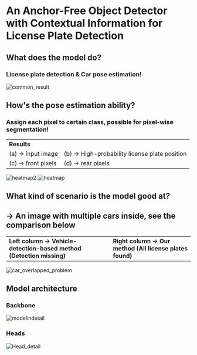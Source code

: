 # An Anchor-Free Object Detector with Contextual Information for License Plate Detection

## What does the model do?
### License plate detection & Car pose estimation!
![common_result](https://github.com/hankerkuo/thesis_KSH/blob/master/chapters/pics/common_result.jpg)

## How's the pose estimation ability?
### Assign each pixel to certain class, possible for pixel-wise segmentation!

<table>
  
<tr><td colspan="2"><strong>Results</strong></td></tr>

<!-- Line 1: (a) and (b)-->
<tr>
<td>(a) -> input image</td>
<td>(b) -> High-probability license plate position</td>
</tr>

<!-- Line 2: (c) and (d)-->
<tr>
<td>(c) -> front pixels</td>
<td>(d) -> rear pixels</td>
</tr>

</table>

![heatmap2](https://github.com/hankerkuo/thesis_KSH/blob/master/chapters/pics/heatmap2.jpg)
![heatmap](https://github.com/hankerkuo/thesis_KSH/blob/master/chapters/pics/heatmap.jpg)

## What kind of scenario is the model good at?
## -> An image with multiple cars inside, see the comparison below

<table>

<!-- Line 1: (a) and (b)-->
<tr>
<td><strong>Left  column -> Vehicle-detection-based method (Detection missing)</strong></td>
<td><strong>Right column -> Our method (All license plates found)</strong></td>
</tr>

</table>

![car_overlapped_problem](https://github.com/hankerkuo/thesis_KSH/blob/master/chapters/pics/car_overlapped_problem.jpg)

## Model architecture
### Backbone
![modelindetail](https://github.com/hankerkuo/thesis_KSH/blob/master/chapters/pics/modelindetail.jpg)
### Heads
![Head_detail](https://github.com/hankerkuo/thesis_KSH/blob/master/chapters/pics/Head_detail.jpg)

